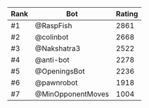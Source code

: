 Rank|Bot|Rating
---|---|---
#1|@RaspFish|2861
#2|@colinbot|2668
#3|@Nakshatra3|2522
#4|@anti-bot|2278
#5|@OpeningsBot|2236
#6|@pawnrobot|1918
#7|@MinOpponentMoves|1004
